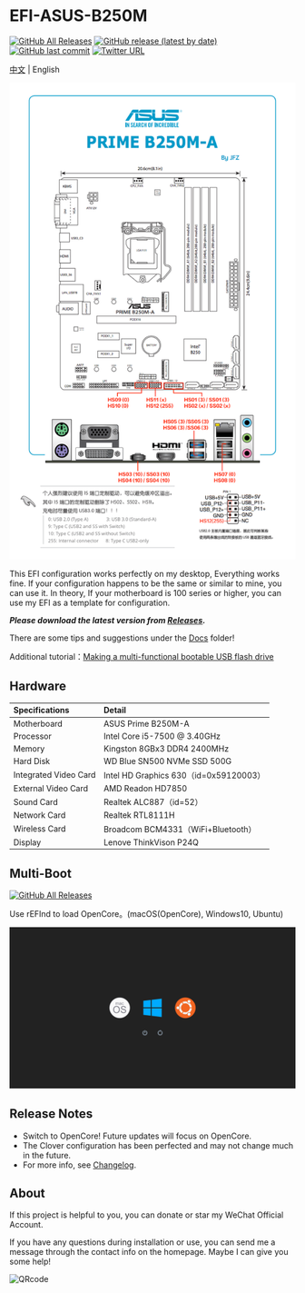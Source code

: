 EFI-ASUS-B250M
========

[![GitHub All Releases](https://img.shields.io/github/downloads/lichongjia/EFI-ASUS-B250M/total.svg?color=brightgreen)](https://github.com/lichongjia/EFI-ASUS-B250M/releases) [![GitHub release (latest by date)](https://img.shields.io/github/v/release/lichongjia/EFI-ASUS-B250M.svg)](https://github.com/lichongjia/EFI-ASUS-B250M/releases) [![GitHub last commit](https://img.shields.io/github/last-commit/lichongjia/EFI-ASUS-B250M.svg?color=red)](https://github.com/lichongjia/EFI-ASUS-B250M/commits/master) [![Twitter URL](https://img.shields.io/twitter/url.svg?color=red&label=Twitter&style=social&url=https%3A%2F%2Ftwitter.com%2Flichongjia)](https://twitter.com/lichongjia)

[中文](README.md) | English

<img title="USBmap" src="Docs/USBmap.png" alt="USBmap" data-align="center">

This EFI configuration works perfectly on my desktop, Everything works fine. If your configuration happens to be the same or similar to mine, you can use it. In theory, If your motherboard is 100 series or higher, you can use my EFI as a template for configuration.

***Please download the latest version from [Releases](https://github.com/lichongjia/EFI-ASUS-B250M/releases).***

There are some tips and suggestions under the [Docs](Docs/) folder!

Additional tutorial：[Making a multi-functional bootable USB flash drive](Docs/BootUSB.md)



## Hardware

| Specifications        | Detail                                 |
| :-------------------- | :------------------------------------- |
| Motherboard           | ASUS Prime B250M-A                     |
| Processor             | Intel Core i5-7500 @ 3.40GHz           |
| Memory                | Kingston 8GBx3 DDR4 2400MHz            |
| Hard Disk             | WD Blue SN500 NVMe SSD 500G            |
| Integrated Video Card | Intel HD Graphics 630（id=0x59120003） |
| External Video Card   | AMD Readon HD7850                      |
| Sound Card            | Realtek ALC887（id=52）                |
| Network Card          | Realtek RTL8111H                       |
| Wireless Card         | Broadcom BCM4331（WiFi+Bluetooth）     |
| Display               | Lenove ThinkVison P24Q                 |



## Multi-Boot

[![GitHub All Releases](https://img.shields.io/badge/Tutorial%20Link-PCbeta-9cf.svg)](http://bbs.pcbeta.com/viewthread-1835917-1-1.html)

Use rEFInd to load OpenCore。(macOS(OpenCore), Windows10, Ubuntu)

<img title="BootMenuRefind" src="Docs/img/BootMenuRefind.png" alt="BootMenuRefind" data-align="center">



## Release Notes

* Switch to OpenCore! Future updates will focus on OpenCore.
* The Clover configuration has been perfected and may not change much in the future.
* For more info, see [Changelog](Changelog.md).



## About

If this project is helpful to you, you can donate or star my WeChat Official Account.

If you have any questions during installation or use, you can send me a message through the contact info on the homepage. Maybe I can give you some help!

<img title="QRcode" src="Docs/img/QRcode.png" alt="QRcode" data-align="center">

